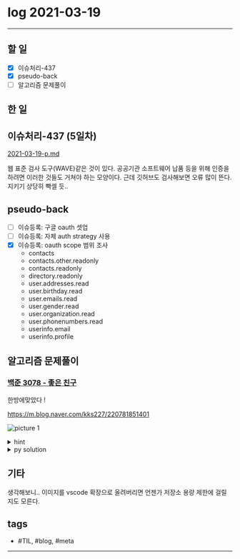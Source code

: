 # log 2021-03-19

--------------------------

## 할 일

- [x] 이슈처리-437
- [x] pseudo-back
- [ ] 알고리즘 문제풀이

## 한 일


## 이슈처리-437 (5일차)

[2021-03-19-p.md](./2021-03-19-p.md)

웹 표준 검사 도구(WAVE)같은 것이 있다. 공공기관 소프트웨어 납품 등을 위해 인증을 하려면 이러한 것들도 거쳐야 하는 모양이다. 근데 깃허브도 검사해보면 오류 많이 뜬다. 지키기 상당히 빡셀 듯..


## pseudo-back

- [ ] 이슈등록: 구글 oauth 셋업
- [ ] 이슈등록: 자체 auth strategy 사용
- [x] 이슈등록: oauth scope 범위 조사
  - contacts
  - contacts.other.readonly
  - contacts.readonly
  - directory.readonly
  - user.addresses.read
  - user.birthday.read
  - user.emails.read
  - user.gender.read
  - user.organization.read
  - user.phonenumbers.read
  - userinfo.email
  - userinfo.profile

## 알고리즘 문제풀이

### [백준 3078 - 좋은 친구](https://www.acmicpc.net/problem/3078)

한방에맞았다 !

https://m.blog.naver.com/kks227/220781851401

![picture 1](../images/d7f22716030c35227d37cf30e7eaa43dd81520692d79e2799a71a83aa9205d4f.png)  

<details><summary markdown="span">hint</summary>

큐 문제에서 나온건데, 어떻게 큐로 푸는지는 모르겠다. 
사람이 점들의 쌍을 셀 때 어떤 규칙으로 세는지 생각함.

</details>

<details><summary markdown="span">py solution</summary>

이름별 버킷을 만든 다음, 투포인터로 거리 값 K이하를 유지하며 포인터 위치 차이로 쌍의 개수를 세었다.

```py

def solve():
    n, k = ria()

    # 아 한명이 주어지고 그 좋은 친구들을 찾는 것이 아니라,
    # 전체로부터 좋은 친구를 찾아야 한다.
    # 그러면 제한이 30만이므로 크기 때문에 메모리에 담기 어려울수 있으므로,
    # O(n)으로 처리해야 할듯하다.

    # 근데 k가 최대 n이므로.. 새로 처리할때 이전을 다 조회할 수 없다.
    # 어떻게 해야하지??
    # 현재 것을 처리하는게 o(1)이 되어야 한다.
    # 이전 k개 중 이름이 같은 것을 찾아야 하는데 O(1)이라..
    # 정렬하면?
    # 등수와 이름길이쌍으로 저장한 후, 이름으로 정렬,
    # 그 안에서 다시 등수로 정렬한 다음,
    # 해당 버킷에서 다시 등수의 차이들을 계산한다.
    # 근데, 그렇게 되면 쌍을 세야 하는데 인접 하나씩밖에 못셀텐데..
    # 계산한 등수의 차이들 목록을 가지고 뭘 할수있지??
    # 투 포인터로 두개 사이 거리가 k이하로 유지하면서 쌍 세기??

    # 4 3
    # [ 1,1,2,1] 이라면
    # [1,2,3,5,6] 인 것이고,
    # 1: 2,3, 2:3,5 3: 5,6 5:6 으로 총 7쌍이다.
    # [s,1,1,e,2,1] 까지 2쌍, e를 늘리면 초과하므로 s 전진
    # [1,s,1,2,e,1] 까지 2쌍,
    # [1,1,s,2,1,e] 까지 2쌍,
    # [1,1,2,s,1,e] 로 1쌍?
    from collections import defaultdict
    arrs = defaultdict(lambda: [])  # 각 길이 클래스 등수들
    lasts = [0] * 25
    cur = 0

    while(n > 0):
        nextlen = len(rsa()[0])
        # lasts[nextlen] # nextlen길이의 마지막 등수
        arrs[nextlen].append(cur - lasts[nextlen])
        lasts[nextlen] = cur
        cur += 1
        n -= 1

    it(arrs)
    ans = 0

    for i, v in enumerate(arrs):
        arr = arrs[v]
        s = 1
        e = 1
        # arr = [2, 1, 3, 2]
        # arr = [1, 1, 1, 2, 1]
        cur = 0
        curlen = 0

        while(e < len(arr)):
            curlen += arr[e]
            while(curlen > k):
                curlen -= arr[s]
                s += 1
            e += 1
            cur += e-s
            if(e >= len(arr)):
                break

            # it('s,e,cur,curlen, e-s')
            # it(s, e, cur, curlen, e-s)

        # it(s, e, cur, curlen, e-s)
        ans += cur

    # it(ans)
    print(ans)
```

</details>

## 기타

생각해보니.. 이미지를 vscode 확장으로 올려버리면 언젠가 저장소 용량 제한에 걸릴지도 모른다.


## tags
- \#TIL, \#blog, \#meta

--------------------------

